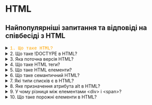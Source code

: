 # HTML

## Найпопулярніші запитання та відповіді на співбесіді з HTML

<details>
<summary><span style="color:orange"><span style="font-family:'Courier New';">1. Що таке HTML?</span></span></summary>

HTML (HyperText Markup Language) — це мова розмітки, яка використовується для створення структури веб-сторінок. Вона визначає елементи, такі як заголовки, параграфи, списки, посилання, зображення, таблиці тощо.

</details>
<details>
<summary>2. Що таке !DOCTYPE в HTML?</summary>

- Doctype — це декларація, яка вказує тип документа та допомагає браузеру правильно інтерпретувати вміст сторінки. Вона розташовується на початку HTML-документа.

Наприклад, для HTML5 вона виглядає так:

```HTML
<!DOCTYPE html>
```

Це декларація для HTML5. Вона не є тегом і не впливає на вміст сторінки, але потрібна для коректної обробки коду браузерами.

</details>
<details>
<summary>3. Яка поточна версія HTML?</summary>

- Поточна версія HTML — це HTML5. Вона підтримує мультимедіа, покращує семантичну розмітку та забезпечує кращу обробку форм і адаптивний дизайн.
</details>
<details>
<summary>4. Що таке HTML теги?</summary>

- Тег — це окрема частина розмітки, яка починається з символу `<` і закінчується символом `>`. Наприклад, `<h1></h1>`.
</details>
<details>
<summary>5. Що таке HTML елементи?</summary>

- Елемент — це повна структура, яка включає початковий тег, вміст (контент) і кінцевий тег. Наприклад, `<p>This is the content.</p>`.
</details>
<details>
<summary>6. Що таке семантичний HTML?</summary>

- Семантичний HTML використовує спеціальні елементи, які описують структуру та зміст сторінки. Це допомагає скрінрідерам і пошуковим роботам краще розуміти вміст, що підвищує доступність і SEO.
</details>
<details>
<summary>7. Які типи списків є в HTML?</summary>

- В HTML існують три основні типи списків:

  - Нумерований список (Ordered list `<ol>`): Список, елементи якого пронумеровані.

  - Маркірований список (Unordered list `<ul>`): Список, елементи якого позначені маркерами.

  - Описовий список (Definition list `<dl>`): Cписок відображається у вигляді тексту, де терміни (`<dt>`) виділяються окремо, а їхні описи (`<dd>`) розташовані під ними із відступом.
  </details>
  <details>
  <summary>8. Яке призначення атрибута alt в HTML?</summary>

- Атрибут `alt` використовується для надання текстового опису зображення для користувачів, які не можуть його побачити, наприклад, для скрінрідерів.
</details>
<details>
<summary>9. У чому різниця між елементами &lt;div&gt; і &lt;span&gt;?</summary>

- `<div>` — блочний (block-level) елемент, використовується для групування та структурування інших елементів HTML. Він займає всю доступну ширину і починається з нової лінії.
- `<span>` — рядковий (inline) елемент, використовується для стилізації або виділення частини тексту чи іншого вмісту, не змінюючи структуру документа.
</details>
<details>
<summary>10. Що таке порожні елементи в HTML?</summary>

- Порожні елементи (або самозакриваючі) — це елементи HTML, які не мають вмісту і не потребують закриваючого тегу.
- Приклади порожніх елементів:
  - `<img/>` — для відображення зображень.
  - `<br/>` — для переведення на новий рядок.
  - `<input/>` — для елементів форм.
  </details>
